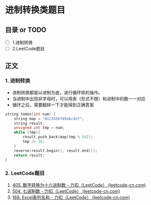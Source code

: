 # 进制转换类题目
## 目录 or TODO
- [ ] 1.进制转换
- [ ] 2.LeetCode题目
## 正文

### 1. 进制转换

- 进制转换都是以进制为底，进行循环除的操作。
- 当进制中出现非字母时，可以用表（形式不限）和进制中的数一一对应
- 循环之后，需要翻转一下才能得到正确答案

```c++
string toHex(int num) {
    string map = "0123456789abcdef";
    string result;
    unsigned int tmp = num;
    while (tmp){
        result.push_back(map[tmp % 16]);
        tmp /= 16;
    }
    reverse(result.begin(), result.end());
    return result;
}
```

### 2. LeetCode题目

1. [405. 数字转换为十六进制数 - 力扣（LeetCode） (leetcode-cn.com)](https://leetcode-cn.com/problems/convert-a-number-to-hexadecimal/)
2. [504. 七进制数 - 力扣（LeetCode） (leetcode-cn.com)](https://leetcode-cn.com/problems/base-7/)
3. [168. Excel表列名称 - 力扣（LeetCode） (leetcode-cn.com)](https://leetcode-cn.com/problems/excel-sheet-column-title/)

